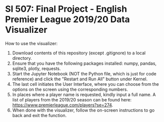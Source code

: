 # SI 507: Final Project - English Premier League 2019/20 Data Visualizer

How to use the visualizer:

1) Download contents of this repository (except .gitignore) to a local directory.
2) Ensure that you have the following packages installed: numpy, pandas, sqlite3, plotly, requests.
3) Start the Jupyter Notebook (NOT the Python file, which is just for code reference) and click the "Restart and Run All" button under Kernel.
4) The last cell initiates the User Interface, where you can choose from the options on the screen using the corresponding numbers.
5) In places where a player name is requested, kindly input a full name. A list of players from the 2019/20 season can be found here: https://www.premierleague.com/players?se=274.
6) When done with the visualizer, follow the on-screen instructions to go back and exit the function.

